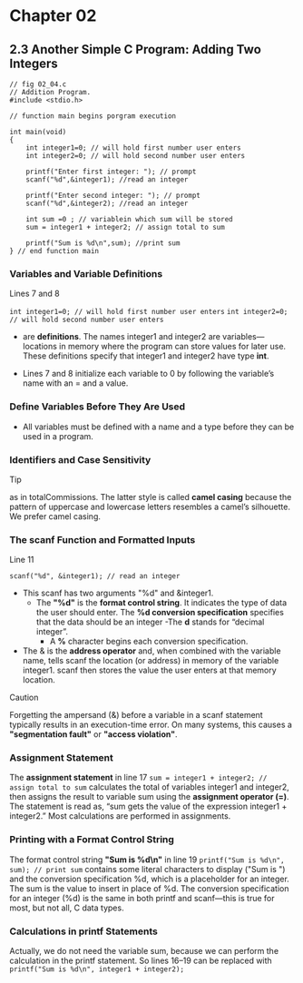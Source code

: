# Chapter 02 

## 2.3 Another Simple C Program: Adding Two Integers

```
// fig 02_04.c
// Addition Program. 
#include <stdio.h>

// function main begins porgram execution

int main(void)
{
    int integer1=0; // will hold first number user enters
    int integer2=0; // will hold second number user enters
    
    printf("Enter first integer: "); // prompt
    scanf("%d",&integer1); //read an integer
    
    printf("Enter second integer: "); // prompt
    scanf("%d",&integer2); //read an integer

    int sum =0 ; // variablein which sum will be stored
    sum = integer1 + integer2; // assign total to sum

    printf("Sum is %d\n",sum); //print sum
} // end function main

```
### Variables and Variable Definitions
 Lines 7 and 8 

  `int integer1=0; // will hold first number user enters`
  `int integer2=0; // will hold second number user enters`

 + are **definitions**. The names integer1 and integer2 are variables—locations in memory where the program can store values for later use. These definitions specify that integer1 and integer2 have type **int**.

 + Lines 7 and 8 initialize each variable to 0 by following the variable’s name with an = and a value.

### Define Variables Before They Are Used
 + All variables must be defined with a name and a type before they can be used in a program.

### Identifiers and Case Sensitivity

>[!TIP]
>as in totalCommissions. The latter style is called **camel casing** because the pattern of uppercase and lowercase letters resembles a camel’s silhouette. We prefer camel casing.

### The scanf Function and Formatted Inputs
Line 11

`scanf("%d", &integer1); // read an integer`

 + This scanf has two arguments "%d" and &integer1.
     - The **"%d"** is the **format control string**. It indicates the type of data the user should enter. The **%d conversion specification** specifies that the data should be an integer
        -The **d** stands for “decimal integer”.
        - A **%** character begins each conversion specification.
 + The & is the **address operator** and, when combined with the variable name, tells scanf the location (or address) in memory of the variable integer1. scanf then stores the value the user enters at that memory location.

> [!CAUTION]
> Forgetting the ampersand (&) before a variable in a scanf statement typically results in an execution-time error. On many systems, this causes a **"segmentation fault"** or **"access violation"**.

### Assignment Statement
The **assignment statement** in line 17
`sum = integer1 + integer2; // assign total to sum`
calculates the total of variables integer1 and integer2, then assigns the result to variable
sum using the **assignment operator (=)**. The statement is read as, “sum gets the
value of the expression integer1 + integer2.” Most calculations are performed in
assignments.

### Printing with a Format Control String
The format control string **"Sum is %d\n"** in line 19
`printf("Sum is %d\n", sum); // print sum`
contains some literal characters to display ("Sum is ") and the conversion specification
%d, which is a placeholder for an integer. The sum is the value to insert in place of %d.
The conversion specification for an integer (%d) is the same in both printf and
scanf—this is true for most, but not all, C data types.

### Calculations in printf Statements
Actually, we do not need the variable sum, because we can perform the calculation in the printf statement. So lines 16–19 can be replaced with
`printf("Sum is %d\n", integer1 + integer2);`
